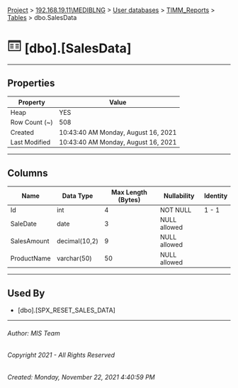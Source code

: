 #### 

[Project](../../../../index.md) > [192.168.19.11\\MEDIBLNG](../../../index.md) > [User databases](../../index.md) > [TIMM_Reports](../index.md) > [Tables](Tables.md) > dbo.SalesData

# ![Tables](../../../../Images/Table32.png) [dbo].[SalesData]

---

## <a name="#properties"></a>Properties

| Property | Value |
|---|---|
| Heap | YES |
| Row Count (~) | 508 |
| Created | 10:43:40 AM Monday, August 16, 2021 |
| Last Modified | 10:43:40 AM Monday, August 16, 2021 |


---

## <a name="#columns"></a>Columns

| Name | Data Type | Max Length (Bytes) | Nullability | Identity |
|---|---|---|---|---|
| Id | int | 4 | NOT NULL | 1 - 1 |
| SaleDate | date | 3 | NULL allowed |  |
| SalesAmount | decimal(10,2) | 9 | NULL allowed |  |
| ProductName | varchar(50) | 50 | NULL allowed |  |


---

## <a name="#usedby"></a>Used By

* [dbo].[SPX_RESET_SALES_DATA]


---

###### Author:  MIS Team

###### Copyright 2021 - All Rights Reserved

###### Created: Monday, November 22, 2021 4:40:59 PM

